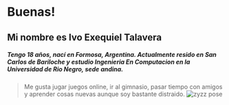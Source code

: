 # Buenas!
## Mi nombre es Ivo Exequiel Talavera
##### Tengo 18 años, nací en Formosa, Argentina. Actualmente resido en San Carlos de Bariloche y estudio Ingenieria En Computacion en la Universidad de Rio Negro, sede andina. 
>Me gusta jugar juegos online, ir al gimnasio, pasar tiempo con amigos y aprender cosas nuevas aunque soy bastante distraido.
![zyzz pose](https://i.imgur.com/J1HM0BO.png)